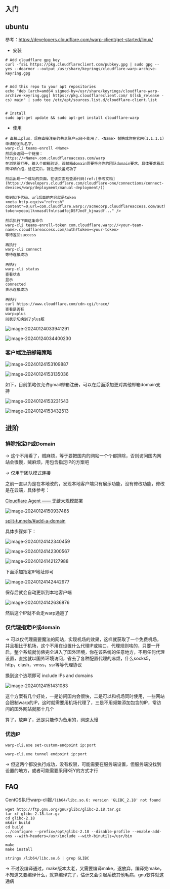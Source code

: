 ## 入门

## ubuntu
参考：https://developers.cloudflare.com/warp-client/get-started/linux/  
- 安装
```
# Add cloudflare gpg key
curl -fsSL https://pkg.cloudflareclient.com/pubkey.gpg | sudo gpg --yes --dearmor --output /usr/share/keyrings/cloudflare-warp-archive-keyring.gpg


# Add this repo to your apt repositories
echo "deb [arch=amd64 signed-by=/usr/share/keyrings/cloudflare-warp-archive-keyring.gpg] https://pkg.cloudflareclient.com/ $(lsb_release -cs) main" | sudo tee /etc/apt/sources.list.d/cloudflare-client.list


# Install
sudo apt-get update && sudo apt-get install cloudflare-warp
```
- 使用
```
# 直接上plus，现在直接注册的共享账户已经不能用了，<Name> 替换成你在官网(1.1.1.1)申请的团队名字，
warp-cli teams-enroll <Name>
然后会返回一个链接：
https://<Name>.com.cloudflareaccess.com/warp
在浏览器打开，输入个邮箱验证，该邮箱domain需要符合你的团队domain要求，具体要求看后面详细介绍，验证完后，就注册设备成功了

然后出现一个成功的页面，在该页面检查源代码(ref:[参考文档](https://developers.cloudflare.com/cloudflare-one/connections/connect-devices/warp/deployment/manual-deployment/))

找到如下代码，url后面的内容就是token
<meta http-equiv="refresh" content"=0;url=com.cloudflare.warp://acmecorp.cloudflareaccess.com/auth?token=yeooilknmasdlfnlnsadfojDSFJndf_kjnasdf..." />

然后执行下面这条命令
warp-cli teams-enroll-token com.cloudflare.warp://<your-team-name>.cloudflareaccess.com/auth?token=<your-token>
等待返回success

再执行
warp-cli connect 
等待连接成功

再执行
warp-cli status
查看状态
显示
connected
表示连接成功

再执行
curl https://www.cloudflare.com/cdn-cgi/trace/
查看是否有
warp=plus
则表示切换到了plus版
```

![image-20240124033941291](./warp/image-20240124033941291.png)

![image-20240124034400230](./warp/image-20240124034400230.png)



### 客户端注册邮箱策略

![image-20240124153109887](./warp/image-20240124153109887.png)

![image-20240124153135036](./warp/image-20240124153135036.png)

如下，目前策略仅允许gmail邮箱注册，可以在后面添加更对其他邮箱domain支持

![image-20240124153231543](./warp/image-20240124153231543.png)

![image-20240124153432513](./warp/image-20240124153432513.png)

## 进阶

### 排除指定IP或Domain

-> 这个不用看了，贼麻烦，等于要把国内的网站一个个都排除，否则访问国内网站会很慢，贼麻烦，用包含指定IP的方案吧

-> 仅用于团队模式连接

之前一直以为是在本地改的，发现本地客户端只有展示功能，没有修改功能，修改是在云端，具体参考：

[Cloudflare Agent —— 无缝大规模部署](https://blog.cloudflare.com/cloudflare-agent-seamless-deployment-at-scale-zh-cn)

![image-20240124150937485](./warp/image-20240124150937485.png)

[split-tunnels/#add-a-domain](https://developers.cloudflare.com/cloudflare-one/connections/connect-devices/warp/configure-warp/route-traffic/split-tunnels/#add-a-domain)

具体步骤如下：

![image-20240124142340459](./warp/image-20240124142340459.png)

![image-20240124142300567](./warp/image-20240124142300567.png)

![image-20240124142127988](./warp/image-20240124142127988.png)

下面添加指定IP地址即可

![image-20240124142442977](./warp/image-20240124142442977.png)

保存后就会自动更新到本地客户端

![image-20240124142636876](./warp/image-20240124142636876.png)

然后这个IP就不会走warp通道了

### 仅代理指定IP或domain

-> 可以仅代理需要魔法的网站，实现机场的效果，这样就获取了一个免费机场，并且相比于机场，这个不用在设置什么代理IP或端口，代理规则啥的，只要一开启，整个系统就仿佛完全进入了国外环境，你在该系统的任意地方，不用任何代理设置，直接就以国外环境访问，省去了各种配置代理的麻烦，什么socks5，http，clash，vmss，ssr等等代理协议

换到这个选项即可 include IPs and domains

![image-20240124151431083](./warp/image-20240124151431083.png)

这个方案有几个好处，一是访问国内会很快，二是可以和机场同时使用，一些网站会限制warp的IP，这时就需要用机场代理了，三是不用频繁添加包含的IP，常访问的国外网站就那十几个

算了，放弃了，还是只能作为备用的，网速太慢

### 优选IP

```
warp-cli.exe set-custom-endpoint ip:port
```

```
warp-cli.exe tunnel endpoint ip:port
```

-> 但这两个都没执行成功，没有权限，可能需要在服务端设置，但服务端没找到设置的地方，或者可能需要采用KEY的方式才行

## FAQ

CentOS执行warp-cli报`/lib64/libc.so.6: version 'GLIBC_2.18' not found`

```
wget http://ftp.gnu.org/gnu/glibc/glibc-2.18.tar.gz
tar xf glibc-2.18.tar.gz
cd glibc-2.18
mkdir build
cd build
../configure --prefix=/opt/glibc-2.18 --disable-profile --enable-add-ons --with-headers=/usr/include --with-binutils=/usr/bin

make
make install

strings /lib64/libc.so.6 | grep GLIBC
```

-> 不过没编译通过，make版本太老，又需要编译make，遂放弃，编译完make，不知道又要编译什么，就算编译完了，估计又会引起系统其他毛病，gnu软件就这通病





